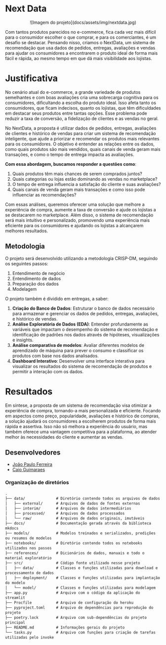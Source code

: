 # Next Data
<p align="center">
    ![Imagem do projeto](docs/assets/img/nextdata.jpg)
</p>

Com tantos produtos parecidos no e-commerce, fica cada vez mais difícil para o consumidor escolher o que comprar, e para os comerciantes, é um desafio se destacar. Pensando nisso, criamos o NextData, um sistema de recomendação que usa dados de pedidos, entregas, avaliações e vendas para ajudar os consumidores a encontrarem o produto ideal de forma mais fácil e rápida, ao mesmo tempo em que dá mais visibilidade aos lojistas.

# Justificativa
No cenário atual do e-commerce, a grande variedade de produtos semelhantes e com boas avaliações cria uma sobrecarga cognitiva para os consumidores, dificultando a escolha do produto ideal. Isso afeta tanto os consumidores, que ficam indecisos, quanto os lojistas, que têm dificuldades em destacar seus produtos entre tantas opções. Esse problema pode reduzir a taxa de conversão, a fidelização de clientes e as vendas no geral.

No NextData, a proposta é utilizar dados de pedidos, entregas, avaliações de clientes e histórico de vendas para criar um sistema de recomendação inteligente, que ajude a priorizar e recomendar os produtos mais relevantes para os consumidores. O objetivo é entender as relações entre os dados, como quais produtos são mais vendidos, quais canais de venda geram mais transações, e como o tempo de entrega impacta as avaliações.

**Com essa abordagem, buscamos responder a questões como**:

1. Quais produtos têm mais chances de serem comprados juntos?
2. Quais categorias ou lojas estão dominando as vendas no marketplace?
3. O tempo de entrega influencia a satisfação do cliente e suas avaliações?
4. Quais canais de venda geram mais transações e como isso pode influenciar as recomendações?

Com essas análises, queremos oferecer uma solução que melhore a experiência de compra, aumente a taxa de conversão e ajude os lojistas a se destacarem no marketplace. Além disso, o sistema de recomendação será mais intuitivo e personalizado, promovendo uma experiência mais eficiente para os consumidores e ajudando os lojistas a alcançarem melhores resultados.

## Metodologia

O projeto será desenvolvido utilizando a metodologia CRISP-DM, seguindo os seguintes passos:

1. Entendimento de negócio
2. Entendimento de dados
3. Preparação dos dados
4. Modelagem

O projeto também é dividido em entregas, a saber:

1. **Criação do Banco de Dados**: Estruturar o banco de dados necessário para armazenar e gerenciar os dados de pedidos, entregas, avaliações, e histórico de vendas.
2. **Análise Exploratória de Dados (EDA)**: Entender profundamente as variáveis que impactam o desempenho do sistema de recomendação e identificação de padrões nos dados através de hipóteses, visualizações e insights.
3. **Análise comparativa de modelos**: Avaliar diferentes modelos de aprendizado de máquina para prever o consumo e classificar os produtos com base nos dados analisados.
4. **Dashboard Interativo**: Desenvolver uma interface interativa para visualizar os resultados do sistema de recomendação de produtos e permitir a interação com os dados.

# Resultados
Em síntese, a proposta de um sistema de recomendação visa otimizar a experiência de compra, tornando-a mais personalizada e eficiente. Focando em aspectos como preço, popularidade, avaliações e histórico de compras, a solução ajudará os consumidores a escolherem produtos de forma mais rápida e assertiva. Isso não só melhora a experiência do usuário, mas também oferece uma vantagem competitiva para a plataforma, ao atender melhor às necessidades do cliente e aumentar as vendas.

## Desenvolvedores
 - [João Paulo Ferreira](https://github.com/joao-paulo-alt)
 - [Caio Guimaraes](https://github.com/caioguimaraes18)


### Organização de diretórios


```
.
├── data/              # Diretório contendo todos os arquivos de dados
│   ├── external/      # Arquivos de dados de fontes externas
│   ├── interim/       # Arquivos de dados intermediários
│   ├── processed/     # Arquivos de dados processados
│   └── raw/           # Arquivos de dados originais, imutáveis
├── docs/              # Documentação gerada através da biblioteca mkdocs
├── models/            # Modelos treinados e serializados, predições ou resumos de modelos
├── notebooks/         # Diretório contendo todos os notebooks utilizados nos passos
├── references/        # Dicionários de dados, manuais e todo o material exploratório
├── src/               # Código fonte utilizado nesse projeto
│   ├── data/          # Classes e funções utilizadas para download e processamento de dados
│   ├── deployment/    # Classes e funções utilizadas para implantação do modelo
│   └── model/         # Classes e funções utilizadas para modelagem
├── app.py             # Arquivo com o código da aplicação do streamlit
├── Procfile           # Arquivo de configuração do heroku
├── pyproject.toml     # Arquivo de dependências para reprodução do projeto
├── poetry.lock        # Arquivo com sub-dependências do projeto principal
├── README.md          # Informações gerais do projeto
└── tasks.py           # Arquivo com funções para criação de tarefas utilizadas pelo invoke

```
